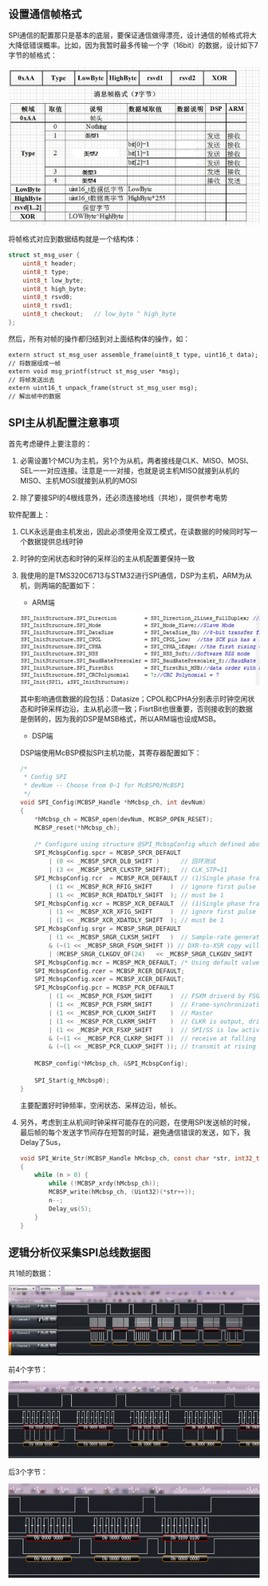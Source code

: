 <!---title:基于SPI的双MCU通信-->
<!---keywords:DSP,ARM-->
<!---date:old-->

## 设置通信帧格式

SPI通信的配置那只是基本的底层，要保证通信做得漂亮，设计通信的帧格式将大大降低错误概率。比如，因为我暂时最多传输一个字（16bit）的数据，设计如下7字节的帧格式：

![Frame]

将帧格式对应到数据结构就是一个结构体：

```c
struct st_msg_user {
    uint8_t header;
    uint8_t type;
    uint8_t low_byte;
    uint8_t high_byte;
    uint8_t rsvd0;
    uint8_t rsvd1;
    uint8_t checkout;   // low_byte ^ high_byte 
};
```

然后，所有对帧的操作都归结到对上面结构体的操作，如：

```
extern struct st_msg_user assemble_frame(uint8_t type, uint16_t data);  // 将数据组成一帧
extern void msg_printf(struct st_msg_user *msg);                        // 将帧发送出去
extern uint16_t unpack_frame(struct st_msg_user msg);                   // 解出帧中的数据
```

## SPI主从机配置注意事项

首先考虑硬件上要注意的：

1.	必需设置1个MCU为主机，另1个为从机，两者接线是CLK、MISO、MOSI、SEL一一对应连接。注意是一一对接，也就是说主机MISO就接到从机的MISO、主机MOSI就接到从机的MOSI

2.	除了要接SPI的4根线意外，还必须连接地线（共地），提供参考电势

软件配置上：

1.	CLK永远是由主机发出，因此必须使用全双工模式，在读数据的时候同时写一个数据提供总线时钟

2.	时钟的空闲状态和时钟的采样沿的主从机配置要保持一致

3.	我使用的是TMS320C6713与STM32进行SPI通信，DSP为主机，ARM为从机，则两端的配置如下：

	- ARM端
	
	![ARM]

	其中影响通信数据的段包括：Datasize；CPOL和CPHA分别表示时钟空闲状态和时钟采样边沿，主从机必须一致；FisrtBit也很重要，否则接收到的数据是倒转的，因为我的DSP是MSB格式，所以ARM端也设成MSB。
	
	- DSP端

	DSP端使用McBSP模拟SPI主机功能，其寄存器配置如下：

	```c
	/*
	 * Config SPI
	 * devNum -- Choose from 0~1 for McBSP0/McBSP1
	 */
	void SPI_Config(MCBSP_Handle *hMcbsp_ch, int devNum)
	{
		*hMcbsp_ch = MCBSP_open(devNum, MCBSP_OPEN_RESET);
		MCBSP_reset(*hMcbsp_ch);

		/* Configure using structure @SPI_McbspConfig which defined above */
	    SPI_McbspConfig.spcr = MCBSP_SPCR_DEFAULT 
	        | (0 << _MCBSP_SPCR_DLB_SHIFT )      // 回环测试
	        | (3 << _MCBSP_SPCR_CLKSTP_SHIFT);   // CLK_STP=11
	    SPI_McbspConfig.rcr  = MCBSP_RCR_DEFAULT // (1)Single phase frame (2)Frame len=8bit 
	        | (1 << _MCBSP_RCR_RFIG_SHIFT     )  // ignore first pulse 
	        | (1 << _MCBSP_RCR_RDATDLY_SHIFT  ); // must be 1 
	    SPI_McbspConfig.xcr = MCBSP_XCR_DEFAULT  // (1)Single phase frame (2)Frame len=8bit 
	        | (1 << _MCBSP_XCR_XFIG_SHIFT     )  // ignore first pulse
	        | (1 << _MCBSP_XCR_XDATDLY_SHIFT  ); // must be 1
	    SPI_McbspConfig.srgr = MCBSP_SRGR_DEFAULT
	        | (1 << _MCBSP_SRGR_CLKSM_SHIFT   )  // Sample-rate generator clock <- CPU clock
	        & (~(1 << _MCBSP_SRGR_FSGM_SHIFT )) // DXR-to-XSR copy will generate FSX
	        | (MCBSP_SRGR_CLKGDV_OF(24)   << _MCBSP_SRGR_CLKGDV_SHIFT  ); // (CPU/2) / (24+1) = 4MHz
	    SPI_McbspConfig.mcr = MCBSP_MCR_DEFAULT; /* Using default value of MCR register */
	    SPI_McbspConfig.rcer = MCBSP_RCER_DEFAULT;
	    SPI_McbspConfig.xcer = MCBSP_XCER_DEFAULT;
	    SPI_McbspConfig.pcr = MCBSP_PCR_DEFAULT
	        | (1 << _MCBSP_PCR_FSXM_SHIFT     )  // FSXM driverd by FSGM bit in SRGR.
	        | (1 << _MCBSP_PCR_FSRM_SHIFT     )  // Frame-synchronization signal is generated internally by the sample-rate generator 
	        | (1 << _MCBSP_PCR_CLKXM_SHIFT    )  // Master
	        | (1 << _MCBSP_PCR_CLKRM_SHIFT    )  // CLKR is output, driverd by Sample-rate generate
	        | (1 << _MCBSP_PCR_FSXP_SHIFT     )  // SPI/SS is low active 
	        & (~(1 << _MCBSP_PCR_CLKRP_SHIFT ))  // receive at falling edge, CLKRP=0
	        & (~(1 << _MCBSP_PCR_CLKXP_SHIFT )); // transmit at rising edge, CLKXP=0  

		MCBSP_config(*hMcbsp_ch, &SPI_McbspConfig);	 
		
		SPI_Start(g_hMcbsp0);   
	}
	```

	主要配置好时钟频率，空闲状态、采样边沿，帧长。

4.	另外，考虑到主从机间时钟采样可能存在的问题，在使用SPI发送帧的时候，最后帧的每个发送字节间存在短暂的时延，避免通信错误的发送，如下，我Delay了5us，

	```c
	void SPI_Write_Str(MCBSP_Handle hMcbsp_ch, const char *str, int32_t n)
	{
	    while (n > 0) {
	        while (!MCBSP_xrdy(hMcbsp_ch));
	        MCBSP_write(hMcbsp_ch, (Uint32)(*str++));    
	        n--;
			Delay_us(5);
	    }
	}
	```


## 逻辑分析仪采集SPI总线数据图

共1帧的数据：

![img1]

前4个字节：

![img2]

后3个字节：

![img3]

[img1]:../images/基于SPI的双MCU通信/img1.png
[img2]:../images/基于SPI的双MCU通信/img2.png
[img3]:../images/基于SPI的双MCU通信/img3.png
[ARM]:../images/基于SPI的双MCU通信/ARM.jpg
[Frame]:../images/基于SPI的双MCU通信/Frame.jpg
